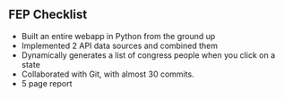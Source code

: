 ## FEP Checklist
- Built an entire webapp in Python from the ground up
- Implemented 2 API data sources and combined them
- Dynamically generates a list of congress people when you click on a state
- Collaborated with Git, with almost 30 commits.
- 5 page report
